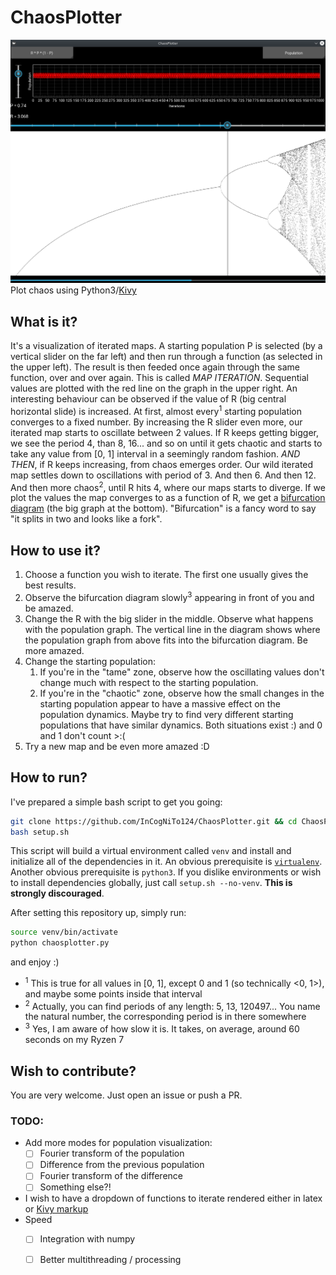 
# ChaosPlotter
![Screenshot](/ChaosPlotterScreenshot.png)
Plot chaos using Python3/[Kivy](https://kivy.org/)
## What is it?
It's a visualization of iterated maps. A starting population P is selected (by a vertical slider on the far left) and then run through a function (as selected in the upper left). The result is then feeded once again through the same function, over and over again. This is called *MAP ITERATION*. Sequential values are plotted with the red line on the graph in the upper right.
An interesting behaviour can be observed if the value of R (big central horizontal slide) is increased. At first, almost every<sup>1</sup> starting population converges to a fixed number. By increasing the R slider even more, our iterated map starts to oscillate between 2 values. If R keeps getting bigger, we see the period 4, than 8, 16... and so on until it gets chaotic and starts to take any value from [0, 1] interval in a seemingly random fashion.
*AND THEN*, if R keeps increasing, from chaos emerges order. Our wild iterated map settles down to oscillations with period of 3. And then 6. And then 12. And then more chaos<sup>2</sup>, until R hits 4, where our maps starts to diverge.
If we plot the values the map converges to as a function of R, we get a [bifurcation diagram](https://en.wikipedia.org/wiki/Bifurcation_diagram) (the big graph at the bottom). "Bifurcation" is a fancy word to say "it splits in two and looks like a fork".

## How to use it?
1. Choose a function you wish to iterate. The first one usually gives the best results.
2. Observe the bifurcation diagram slowly<sup>3</sup> appearing in front of you and be amazed.
3. Change the R with the big slider in the middle. Observe what happens with the population graph. The vertical line in the diagram shows where the population graph from above fits into the bifurcation diagram. Be more amazed.
4. Change the starting population:
	1. If you're in the "tame" zone, observe how the oscillating values don't change much with respect to the starting population.
	2. If you're in the "chaotic" zone, observe how the small changes in the starting population appear to have a massive effect on the population dynamics. Maybe try to find very different starting populations that have similar dynamics. Both situations exist :) and 0 and 1 don't count >:(
5. Try a new map and be even more amazed :D

## How to run?
I've prepared a simple bash script to get you going:
```bash
git clone https://github.com/InCogNiTo124/ChaosPlotter.git && cd ChaosPlotter
bash setup.sh
```
This script will build a virtual environment called `venv` and install and initialize all of the dependencies in it. An obvious prerequisite is [`virtualenv`](https://virtualenv.pypa.io/). Another obvious prerequisite is `python3`.
If you dislike environments or wish to install dependencies globally, just call `setup.sh --no-venv`. **This is strongly discouraged**.

After setting this repository up, simply run:
```bash
source venv/bin/activate
python chaosplotter.py
```
and enjoy :)

- <sup>1</sup> This is true for all values in [0, 1], except 0 and 1 (so technically <0, 1>), and maybe some points inside that interval
- <sup>2</sup> Actually, you can find periods of any length: 5, 13, 120497... You name the natural number, the corresponding period is in there somewhere
- <sup>3</sup> Yes, I am aware of how slow it is. It takes, on average, around 60 seconds on my Ryzen 7
## Wish to contribute?
You are very welcome. Just open an issue or push a PR.

### TODO:
- Add more modes for population visualization:
	- [ ] Fourier transform of the population
	- [ ] Difference from the previous population
	- [ ] Fourier transform of the difference
	- [ ] Something else?!
- I wish to have a dropdown of functions to iterate rendered either in latex or [Kivy markup](https://kivy.org/doc/stable/api-kivy.core.text.markup.html)
- Speed
	- [ ] Integration with numpy
	- [ ] Better multithreading / processing

